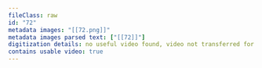 ```yaml
---
fileClass: raw
id: "72"
metadata images: "[[72.png]]"
metadata images parsed text: ["[[72]]"]
digitization details: no useful video found, video not transferred for parsing
contains usable video: true
---
```

